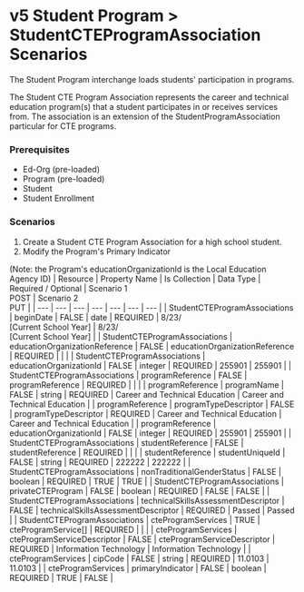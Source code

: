 # v5 Student Program > StudentCTEProgramAssociation Scenarios

The Student Program interchange loads students' participation in programs.

The Student CTE Program Association represents the career and technical
education program(s) that a student participates in or receives services from.
The association is an extension of the StudentProgramAssociation particular for
CTE programs.

### Prerequisites

- Ed-Org (pre-loaded)
- Program (pre-loaded)
- Student
- Student Enrollment

### Scenarios

1. Create a Student CTE Program Association for a high school student.
2. Modify the Program's Primary Indicator

(Note: the Program's educationOrganizationId is the Local Education Agency ID) |
Resource | Property Name | Is Collection | Data Type | Required / Optional |
Scenario 1 <br/>POST | Scenario 2 <br/>PUT | | --- | --- | --- | --- | --- | ---
| --- | | StudentCTEProgramAssociations | beginDate | FALSE | date | REQUIRED |
8/23/<br/>[Current School Year] | 8/23/<br/>[Current School Year] | |
StudentCTEProgramAssociations | educationOrganizationReference | FALSE |
educationOrganizationReference | REQUIRED | | | | StudentCTEProgramAssociations
| educationOrganizationId | FALSE | integer | REQUIRED | 255901 | 255901 | |
StudentCTEProgramAssociations | programReference | FALSE | programReference |
REQUIRED | | | | programReference | programName | FALSE | string | REQUIRED |
Career and Technical Education | Career and Technical Education | |
programReference | programTypeDescriptor | FALSE | programTypeDescriptor |
REQUIRED | Career and Technical Education | Career and Technical Education | |
programReference | educationOrganizationId | FALSE | integer | REQUIRED | 255901
| 255901 | | StudentCTEProgramAssociations | studentReference | FALSE |
studentReference | REQUIRED | | | | studentReference | studentUniqueId | FALSE |
string | REQUIRED | 222222 | 222222 | | StudentCTEProgramAssociations |
nonTraditionalGenderStatus | FALSE | boolean | REQUIRED | TRUE | TRUE | |
StudentCTEProgramAssociations | privateCTEProgram | FALSE | boolean | REQUIRED |
FALSE | FALSE | | StudentCTEProgramAssociations |
technicalSkillsAssessmentDescriptor | FALSE |
technicalSkillsAssessmentDescriptor | REQUIRED | Passed | Passed | |
StudentCTEProgramAssociations | cteProgramServices | TRUE |
cteProgramService\[\] | REQUIRED | | | | cteProgramServices |
cteProgramServiceDescriptor | FALSE | cteProgramServiceDescriptor | REQUIRED |
Information Technology | Information Technology | | cteProgramServices | cipCode
| FALSE | string | REQUIRED | 11.0103 | 11.0103 | | cteProgramServices |
primaryIndicator | FALSE | boolean | REQUIRED | TRUE | FALSE |
